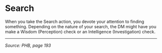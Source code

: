 # Search

When you take the Search action, you devote your attention to finding something. Depending on the nature of your search, the DM might have you make a Wisdom (Perception) check or an Intelligence (Investigation) check.

---
*Source: PHB, page 193*